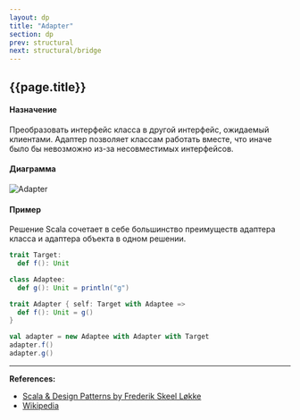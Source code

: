 ```yaml
---
layout: dp
title: "Adapter"
section: dp
prev: structural
next: structural/bridge
---
```


## {{page.title}}

#### Назначение

Преобразовать интерфейс класса в другой интерфейс, ожидаемый клиентами. 
Адаптер позволяет классам работать вместе, что иначе было бы невозможно из-за несовместимых интерфейсов.

#### Диаграмма

![Adapter](https://upload.wikimedia.org/wikipedia/ru/0/04/Adapter_pattern.svg)

#### Пример

Решение Scala сочетает в себе большинство преимуществ адаптера класса и адаптера объекта в одном решении.

```scala mdoc:silent
trait Target:
  def f(): Unit

class Adaptee:
  def g(): Unit = println("g")

trait Adapter { self: Target with Adaptee =>
  def f(): Unit = g()
}
```

```scala mdoc
val adapter = new Adaptee with Adapter with Target
adapter.f()
adapter.g()
```


---

**References:**
- [Scala & Design Patterns by Frederik Skeel Løkke](https://www.scala-lang.org/old/sites/default/files/FrederikThesis.pdf)
- [Wikipedia](https://ru.wikipedia.org/wiki/%D0%90%D0%B4%D0%B0%D0%BF%D1%82%D0%B5%D1%80_(%D1%88%D0%B0%D0%B1%D0%BB%D0%BE%D0%BD_%D0%BF%D1%80%D0%BE%D0%B5%D0%BA%D1%82%D0%B8%D1%80%D0%BE%D0%B2%D0%B0%D0%BD%D0%B8%D1%8F))
